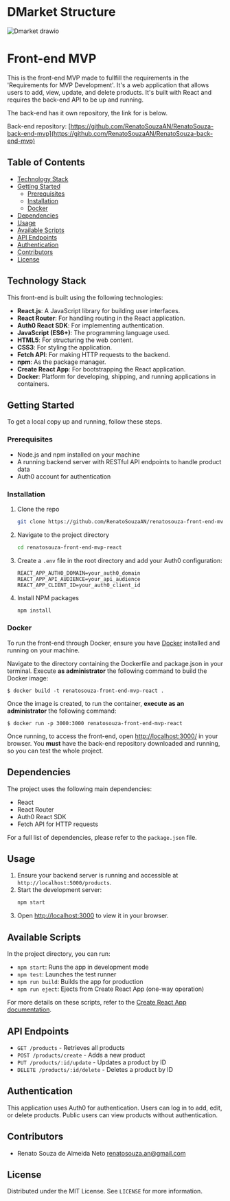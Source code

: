 
# DMarket Structure

![Dmarket drawio](https://github.com/user-attachments/assets/84537415-65f1-4024-b06d-8765cf9f8681)

# Front-end MVP

This is the front-end MVP made to fullfill the requirements in the 'Requirements for MVP Development'. It's a web application that allows users to add, view, update, and delete products. It's built with React and requires the back-end API to be up and running.

The back-end has it own repository, the link for is below.

Back-end repository: [https://github.com/RenatoSouzaAN/RenatoSouza-back-end-mvp](https://github.com/RenatoSouzaAN/RenatoSouza-back-end-mvp)

## Table of Contents

- [Technology Stack](#technology-stack)
- [Getting Started](#getting-started)
  - [Prerequisites](#prerequisites)
  - [Installation](#installation)
  - [Docker](#docker)
- [Dependencies](#dependencies)
- [Usage](#usage)
- [Available Scripts](#available-scripts)
- [API Endpoints](#api-endpoints)
- [Authentication](#authentication)
- [Contributors](#contributors)
- [License](#license)

## Technology Stack

This front-end is built using the following technologies:

-   **React.js**: A JavaScript library for building user interfaces.
-   **React Router**: For handling routing in the React application.
-   **Auth0 React SDK**: For implementing authentication.
-   **JavaScript (ES6+)**: The programming language used.
-   **HTML5**: For structuring the web content.
-   **CSS3**: For styling the application.
-   **Fetch API**: For making HTTP requests to the backend.
-   **npm**: As the package manager.
-   **Create React App**: For bootstrapping the React application.
-   **Docker**: Platform for developing, shipping, and running applications in containers.

## Getting Started

To get a local copy up and running, follow these steps.

### Prerequisites

- Node.js and npm installed on your machine
- A running backend server with RESTful API endpoints to handle product data
- Auth0 account for authentication

### Installation

1. Clone the repo
   ```sh
   git clone https://github.com/RenatoSouzaAN/renatosouza-front-end-mvp-react.git
   ```
2. Navigate to the project directory
   ```sh
   cd renatosouza-front-end-mvp-react
   ```
3. Create a `.env` file in the root directory and add your Auth0 configuration:
   ```
   REACT_APP_AUTH0_DOMAIN=your_auth0_domain
   REACT_APP_API_AUDIENCE=your_api_audience
   REACT_APP_CLIENT_ID=your_auth0_client_id
   ```
4. Install NPM packages
   ```sh
   npm install
   ```

### Docker

To run the front-end through Docker, ensure you have [Docker](https://docs.docker.com/engine/install/) installed and running on your machine.

Navigate to the directory containing the Dockerfile and package.json in your terminal. Execute **as administrator** the following command to build the Docker image:

```
$ docker build -t renatosouza-front-end-mvp-react .
```

Once the image is created, to run the container, **execute as an administrator** the following command:

```
$ docker run -p 3000:3000 renatosouza-front-end-mvp-react
```

Once running, to access the front-end, open [http://localhost:3000/](http://localhost:3000/) in your browser. You **must** have the back-end repository downloaded and running, so you can test the whole project.

## Dependencies

The project uses the following main dependencies:

- React
- React Router
- Auth0 React SDK
- Fetch API for HTTP requests

For a full list of dependencies, please refer to the `package.json` file.

## Usage

1. Ensure your backend server is running and accessible at `http://localhost:5000/products`.
2. Start the development server:
   ```sh
   npm start
   ```
3. Open [http://localhost:3000](http://localhost:3000) to view it in your browser.

## Available Scripts

In the project directory, you can run:

- `npm start`: Runs the app in development mode
- `npm test`: Launches the test runner
- `npm run build`: Builds the app for production
- `npm run eject`: Ejects from Create React App (one-way operation)

For more details on these scripts, refer to the [Create React App documentation](https://facebook.github.io/create-react-app/docs/getting-started).

## API Endpoints

- `GET /products` - Retrieves all products
- `POST /products/create` - Adds a new product
- `PUT /products/:id/update` - Updates a product by ID
- `DELETE /products/:id/delete` - Deletes a product by ID

## Authentication

This application uses Auth0 for authentication. Users can log in to add, edit, or delete products. Public users can view products without authentication.

## Contributors

-   Renato Souza de Almeida Neto <renatosouza.an@gmail.com>

## License

Distributed under the MIT License. See `LICENSE` for more information.
